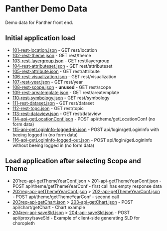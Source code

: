 Panther Demo Data
=================

Demo data for Panther front end.

Initial application load
------------------------

* [101-rest-location.json](101-rest-location.json) - GET rest/location
* [102-rest-theme.json](102-rest-theme.json) - GET rest/theme
* [103-rest-layergroup.json](103-rest-layergroup.json) - GET rest/layergroup
* [104-rest-attributeset.json](104-rest-attributeset.json) - GET rest/attributeset
* [105-rest-attribute.json](105-rest-attribute.json) - GET rest/attribute
* [106-rest-visualization.json](106-rest-visualization.json) - GET rest/visualization
* [107-rest-year.json](107-rest-year.json) - GET rest/year
* [108-rest-scope.json](108-rest-scope.json) - **unused** - GET rest/scope
* [109-rest-areatemplate.json](109-rest-areatemplate.json) - GET rest/areatemplate
* [110-rest-symbology.json](110-rest-symbology.json) - GET rest/symbology
* [111-rest-dataset.json](111-rest-dataset.json) - GET rest/dataset
* [112-rest-topc.json](112-rest-topc.json) - GET rest/topic
* [113-rest-dataview.json](113-rest-dataview.json) - GET rest/dataview
* [114-api-getLocationConf.json](114-api-getLocationConf.json) - POST api/theme/getLocationConf (no form data)
* [115-api-getLoginInfo-logged-in.json](115-api-getLoginInfo-logged-in.json) - POST api/login/getLoginInfo with beeing logged in (no form data)
* [116-api-getLoginInfo-logged-out.json](116-api-getLoginInfo-logged-out.json) - POST api/login/getLoginInfo without beeing logged in (no form data)

Load application after selecting Scope and Theme 
------------------------------------------------

* [201req-api-getThemeYearConf.json](201req-api-getThemeYearConf.json) > [201-api-getThemeYearConf.json](201-api-getThemeYearConf.json) - POST api/theme/getThemeYearConf - first call has empty response data
* [202req-api-getThemeYearConf.json](202req-api-getThemeYearConf.json) > [202-api-getThemeYearConf.json](202-api-getThemeYearConf.json) - POST api/theme/getThemeYearConf - second call
* [203req-api-getChart.json](203req-api-getChart.json) > [203-api-getChart.json](203-api-getChart.json) - POST api/chart/getChart - Chart example
* [204req-api-saveSld.json](204req-api-saveSld.json) > [204-api-saveSld.json](204-api-saveSld.json) - POST api/proxy/saveSld - Example of client-side generating SLD for choropleth